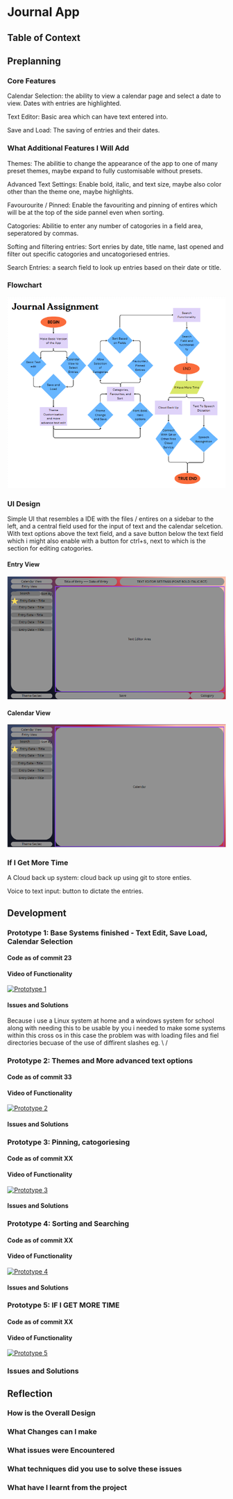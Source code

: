 # Journal App

## Table of Context

## Preplanning

### Core Features

Calendar Selection: the ability to view a calendar page and select a date to view. Dates with entries are highlighted.

Text Editor: Basic area which can have text entered into.

Save and Load: The saving of entries and their dates.

### What Additional Features I Will Add

Themes: The abilitie to change the appearance of the app to one of many preset themes, maybe expand to fully customisable without presets.

Advanced Text Settings: Enable bold, italic, and text size, maybe also color other than the theme one, maybe highlights.

Favourourite / Pinned: Enable the favouriting and pinning of entires which will be at the top of the side pannel even when sorting.

Catogories: Abilitie to enter any number of catogories in a field area, seperatored by commas.

Softing and filtering entries: Sort enries by date, title name, last opened and filter out specific catogories and uncatogoriesed entries.

Search Entries: a search field to look up entries based on their date or title. 

### Flowchart

![screenshot](Flowchart.png)

### UI Design

Simple UI that resembles a IDE with the files / entires on a sidebar to the left, and a central field used for the input of text and the calendar selcetion. With text options above the text field, and a save button below the text field which i might also enable with a button for ctrl+s, next to which is the section for editing catogories.

#### Entry View

![screenshot](EntrieView.png)

#### Calendar View

![screenshot](CalendarView.png)

### If I Get More Time

A Cloud back up system: cloud back up using git to store enties.

Voice to text input: button to dictate the entries.

## Development

### Prototype 1: Base Systems finished - Text Edit, Save Load, Calendar Selection

#### Code as of commit 23

#### Video of Functionality

[![Prototype 1](https://img.youtube.com/vi/QhN-gVlsF-o/0.jpg)](https://www.youtube.com/watch?v=QhN-gVlsF-o)

#### Issues and Solutions

Because i use a Linux system at home and a windows system for school along with needing this to be usable by you i needed to make some systems within this cross os in this case the problem was with loading files and fiel directories becuase of the use of diffirent slashes eg. \ / 

### Prototype 2: Themes and More advanced text options

#### Code as of commit 33

#### Video of Functionality

[![Prototype 2](https://img.youtube.com/vi//0.jpg)](https://www.youtube.com/watch?v=)

#### Issues and Solutions

### Prototype 3: Pinning, catogoriesing

#### Code as of commit XX

#### Video of Functionality

[![Prototype 3](https://img.youtube.com/vi//0.jpg)](https://www.youtube.com/watch?v=)

#### Issues and Solutions

### Prototype 4: Sorting and Searching

#### Code as of commit XX 

#### Video of Functionality

[![Prototype 4](https://img.youtube.com/vi//0.jpg)](https://www.youtube.com/watch?v=)

#### Issues and Solutions

### Prototype 5: IF I GET MORE TIME

#### Code as of commit XX

#### Video of Functionality

[![Prototype 5](https://img.youtube.com/vi//0.jpg)](https://www.youtube.com/watch?v=)

### Issues and Solutions

## Reflection

### How is the Overall Design

### What Changes can I make

### What issues were Encountered

### What techniques did you use to solve these issues

### What have I learnt from the project
